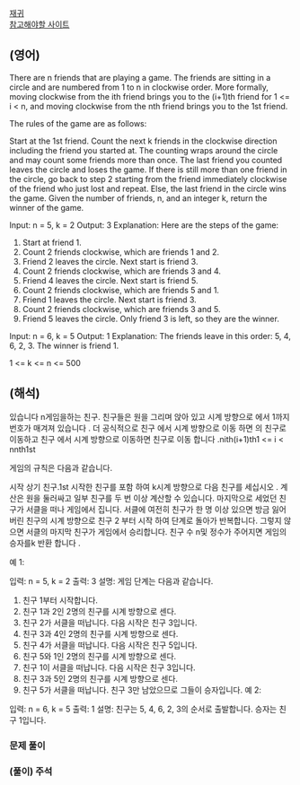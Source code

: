 <a href="https://leetcode.com/tag/recursion/"> 재귀 </a>    
<a href="https://leetcode.com/problems/find-the-winner-of-the-circular-game"/>참고해야할 사이트</a>      


## (영어)
There are n friends that are playing a game. The friends are sitting in a circle and are numbered from 1 to n in clockwise order. More formally, moving clockwise from the ith friend brings you to the (i+1)th friend for 1 <= i < n, and moving clockwise from the nth friend brings you to the 1st friend.

The rules of the game are as follows:

Start at the 1st friend.
Count the next k friends in the clockwise direction including the friend you started at. The counting wraps around the circle and may count some friends more than once.
The last friend you counted leaves the circle and loses the game.
If there is still more than one friend in the circle, go back to step 2 starting from the friend immediately clockwise of the friend who just lost and repeat.
Else, the last friend in the circle wins the game.
Given the number of friends, n, and an integer k, return the winner of the game.

Input: n = 5, k = 2
Output: 3
Explanation: Here are the steps of the game:
1) Start at friend 1.
2) Count 2 friends clockwise, which are friends 1 and 2.
3) Friend 2 leaves the circle. Next start is friend 3.
4) Count 2 friends clockwise, which are friends 3 and 4.
5) Friend 4 leaves the circle. Next start is friend 5.
6) Count 2 friends clockwise, which are friends 5 and 1.
7) Friend 1 leaves the circle. Next start is friend 3.
8) Count 2 friends clockwise, which are friends 3 and 5.
9) Friend 5 leaves the circle. Only friend 3 is left, so they are the winner.

Input: n = 6, k = 5
Output: 1
Explanation: The friends leave in this order: 5, 4, 6, 2, 3. The winner is friend 1.

1 <= k <= n <= 500

## (해석)
있습니다 n게임을하는 친구. 친구들은 원을 그리며 앉아 있고 시계 방향으로 에서 1까지 번호가 매겨져 있습니다 . 더 공식적으로 친구 에서 시계 방향으로 이동 하면 의 친구로 이동하고 친구 에서 시계 방향으로 이동하면 친구로 이동 합니다 .nith(i+1)th1 <= i < nnth1st

게임의 규칙은 다음과 같습니다.

시작 상기 친구.1st
시작한 친구를 포함 하여 k시계 방향으로 다음 친구를 세십시오 . 계산은 원을 둘러싸고 일부 친구를 두 번 이상 계산할 수 있습니다.
마지막으로 세었던 친구가 서클을 떠나 게임에서 집니다.
서클에 여전히 친구가 한 명 이상 있으면 방금 잃어버린 친구의 시계 방향으로 친구 2 부터 시작 하여 단계로 돌아가 반복합니다.
그렇지 않으면 서클의 마지막 친구가 게임에서 승리합니다.
친구 수 n및 정수가 주어지면 게임의 승자를k 반환 합니다 .

 

예 1:


입력: n = 5, k = 2
 출력: 3
 설명: 게임 단계는 다음과 같습니다.
1) 친구 1부터 시작합니다.
2) 친구 1과 2인 2명의 친구를 시계 방향으로 센다.
3) 친구 2가 서클을 떠납니다. 다음 시작은 친구 3입니다.
4) 친구 3과 4인 2명의 친구를 시계 방향으로 센다.
5) 친구 4가 서클을 떠납니다. 다음 시작은 친구 5입니다.
6) 친구 5와 1인 2명의 친구를 시계 방향으로 센다.
7) 친구 1이 서클을 떠납니다. 다음 시작은 친구 3입니다.
8) 친구 3과 5인 2명의 친구를 시계 방향으로 센다.
9) 친구 5가 서클을 떠납니다. 친구 3만 남았으므로 그들이 승자입니다.
예 2:

입력: n = 6, k = 5
 출력: 1
 설명: 친구는 5, 4, 6, 2, 3의 순서로 출발합니다. 승자는 친구 1입니다.

### 문제 풀이


### (풀이) 주석

